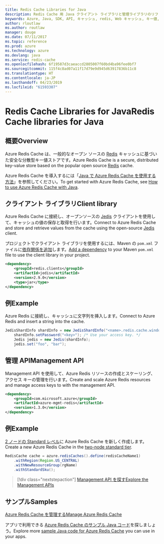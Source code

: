 ```yaml
---
title: Redis Cache Libraries for Java
description: Redis Cache 用 Java クライアント ライブラリと管理ライブラリのリファレンス ドキュメント
keywords: Azure, Java, SDK, API, キャッシュ, redis, Web キャッシュ, キー値, インメモリ
author: rloutlaw
ms.author: routlaw
manager: douge
ms.date: 07/11/2017
ms.topic: reference
ms.prod: azure
ms.technology: azure
ms.devlang: java
ms.service: redis-cache
ms.openlocfilehash: 6f19587d3caeaccd2805007f60bd4ba96fee0bf7
ms.sourcegitcommit: 115f4c8ad07a11f17d79e9d945d63917836b11c8
ms.translationtype: HT
ms.contentlocale: ja-JP
ms.lasthandoff: 04/23/2019
ms.locfileid: "61593307"
---
```

# <a name="redis-cache-libraries-for-java"></a><span data-ttu-id="2adf9-104">Redis Cache Libraries for Java</span><span class="sxs-lookup"><span data-stu-id="2adf9-104">Redis Cache libraries for Java</span></span>

## <a name="overview"></a><span data-ttu-id="2adf9-105">概要</span><span class="sxs-lookup"><span data-stu-id="2adf9-105">Overview</span></span>

<span data-ttu-id="2adf9-106">Azure Redis Cache は、一般的なオープン ソースの [Redis](https://redis.io/) キャッシュに基づいた安全な分散型キー値ストアです。</span><span class="sxs-lookup"><span data-stu-id="2adf9-106">Azure Redis Cache is a secure, distributed key-value store based on the popular open source [Redis](https://redis.io/) cache.</span></span> 

<span data-ttu-id="2adf9-107">Azure Redis Cache を導入するには「[Java で Azure Redis Cache を使用する方法](/azure/redis-cache/cache-java-get-started)」を参照してください。</span><span class="sxs-lookup"><span data-stu-id="2adf9-107">To get started with Azure Redis Cache, see [How to use Azure Redis Cache with Java](/azure/redis-cache/cache-java-get-started).</span></span>

## <a name="client-library"></a><span data-ttu-id="2adf9-108">クライアント ライブラリ</span><span class="sxs-lookup"><span data-stu-id="2adf9-108">Client library</span></span>

<span data-ttu-id="2adf9-109">Azure Redis Cache に接続し、オープンソースの [Jedis](https://github.com/xetorthio/jedis) クライアントを使用して、キャッシュの値の保存と取得を行います。</span><span class="sxs-lookup"><span data-stu-id="2adf9-109">Connect to Azure Redis Cache and store and retrieve values from the cache using the open-source [Jedis](https://github.com/xetorthio/jedis) client.</span></span>  

<span data-ttu-id="2adf9-110">プロジェクトでクライアント ライブラリを使用するには、Maven の `pom.xml` ファイルに[依存関係を追加](https://maven.apache.org/guides/getting-started/index.html#How_do_I_use_external_dependencies)します。</span><span class="sxs-lookup"><span data-stu-id="2adf9-110">[Add a dependency](https://maven.apache.org/guides/getting-started/index.html#How_do_I_use_external_dependencies) to your Maven `pom.xml` file to use the client library in your project.</span></span>   

```XML
<dependency>
    <groupId>redis.clients</groupId>
    <artifactId>jedis</artifactId>
    <version>2.9.0</version>
    <type>jar</type>
</dependency>
```

## <a name="example"></a><span data-ttu-id="2adf9-111">例</span><span class="sxs-lookup"><span data-stu-id="2adf9-111">Example</span></span>

<span data-ttu-id="2adf9-112">Azure Redis に接続し、キャッシュに文字列を挿入します。</span><span class="sxs-lookup"><span data-stu-id="2adf9-112">Connect to Azure Redis and insert a string into the cache.</span></span>

```java
JedisShardInfo shardInfo = new JedisShardInfo("<name>.redis.cache.windows.net", 6380, useSsl);
    shardInfo.setPassword("<key>"); /* Use your access key. */
    Jedis jedis = new Jedis(shardInfo);
    jedis.set("foo", "bar");
```

## <a name="management-api"></a><span data-ttu-id="2adf9-113">管理 API</span><span class="sxs-lookup"><span data-stu-id="2adf9-113">Management API</span></span>

<span data-ttu-id="2adf9-114">Management API を使用して、Azure Redis リソースの作成とスケーリング、アクセス キーの管理を行います。</span><span class="sxs-lookup"><span data-stu-id="2adf9-114">Create and scale Azure Redis resources and manage access keys to with the management API.</span></span>

```XML
<dependency>
    <groupId>com.microsoft.azure</groupId>
    <artifactId>azure-mgmt-redis</artifactId>
    <version>1.3.0</version>
</dependency>
```

## <a name="example"></a><span data-ttu-id="2adf9-115">例</span><span class="sxs-lookup"><span data-stu-id="2adf9-115">Example</span></span>

<span data-ttu-id="2adf9-116">[2 ノードの Standard レベル](https://azure.microsoft.com/services/cache/)に Azure Redis Cache を新しく作成します。</span><span class="sxs-lookup"><span data-stu-id="2adf9-116">Create a new Azure Redis Cache in the [two-node standard tier](https://azure.microsoft.com/services/cache/).</span></span> 

```java
RedisCache cache = azure.redisCaches().define(redisCacheName1)
    .withRegion(Region.US_CENTRAL)
    .withNewResourceGroup(rgName)
    .withStandardSku();
```

> [!div class="nextstepaction"]
> [<span data-ttu-id="2adf9-117">Management API を探す</span><span class="sxs-lookup"><span data-stu-id="2adf9-117">Explore the Management APIs</span></span>](/java/api/overview/azure/rediscache/management)

## <a name="samples"></a><span data-ttu-id="2adf9-118">サンプル</span><span class="sxs-lookup"><span data-stu-id="2adf9-118">Samples</span></span>

[<span data-ttu-id="2adf9-119">Azure Redis Cache を管理する</span><span class="sxs-lookup"><span data-stu-id="2adf9-119">Manage Azure Redis Cache</span></span>](https://github.com/Azure-Samples/redis-java-manage-cache)   

<span data-ttu-id="2adf9-120">アプリで利用できる [Azure Redis Cache のサンプル Java コード](https://azure.microsoft.com/resources/samples/?platform=java&term=redis)を探しましょう。</span><span class="sxs-lookup"><span data-stu-id="2adf9-120">Explore more [sample Java code for Azure Redis Cache](https://azure.microsoft.com/resources/samples/?platform=java&term=redis) you can use in your apps.</span></span>
